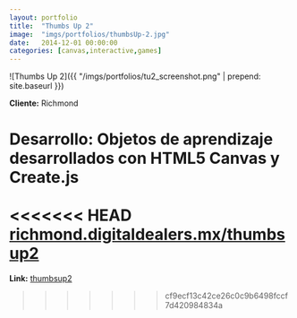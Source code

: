```yaml
---
layout:	portfolio
title:	"Thumbs Up 2"
image:	"imgs/portfolios/thumbsUp-2.jpg"
date:   2014-12-01 00:00:00
categories: [canvas,interactive,games]
---
```

![Thumbs Up 2]({{ "/imgs/portfolios/tu2_screenshot.png" | prepend: site.baseurl }})

**Cliente:** Richmond

**Desarrollo:** Objetos de aprendizaje desarrollados con HTML5 Canvas y Create.js
<br><br>
<<<<<<< HEAD
<a class="link" href="http://richmond.digitaldealers.mx/thumbsup2/" target="blank"> richmond.digitaldealers.mx/thumbsup2</a>
=======
**Link:**
<a class="link" href="http://richmond.digitaldealers.mx/thumbsup2/thumbsUp2.html" target="blank"> thumbsup2</a>
>>>>>>> cf9ecf13c42ce26c0c9b6498fccf7d420984834a
